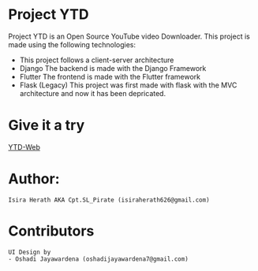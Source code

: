 # Project YTD 
Project YTD is an Open Source YouTube video Downloader.
This project is made using the following technologies:
- This project follows a client-server architecture 
- Django
    The backend is made with the Django Framework
- Flutter
    The frontend is made with the Flutter framework
- Flask (Legacy)
    This project was first made with flask with the MVC architecture and now it has been depricated. 

# Give it a try
[YTD-Web](https://www.slpirate.pii.at)

# Author:
    Isira Herath AKA Cpt.SL_Pirate (isiraherath626@gmail.com)
# Contributors
    UI Design by
    - Oshadi Jayawardena (oshadijayawardena7@gmail.com)
